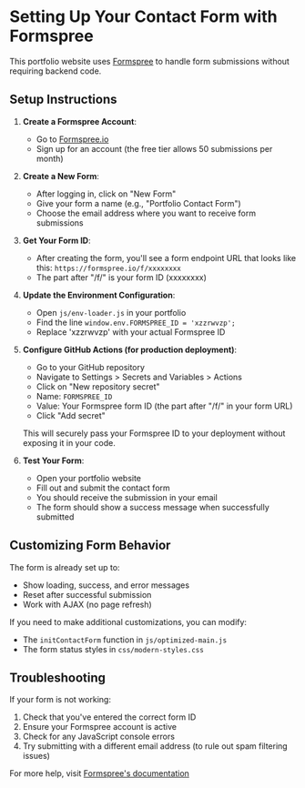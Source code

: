 # Setting Up Your Contact Form with Formspree

This portfolio website uses [Formspree](https://formspree.io) to handle form submissions without requiring backend code.

## Setup Instructions

1. **Create a Formspree Account**:
   - Go to [Formspree.io](https://formspree.io)
   - Sign up for an account (the free tier allows 50 submissions per month)

2. **Create a New Form**:
   - After logging in, click on "New Form"
   - Give your form a name (e.g., "Portfolio Contact Form")
   - Choose the email address where you want to receive form submissions

3. **Get Your Form ID**:
   - After creating the form, you'll see a form endpoint URL that looks like this:
     `https://formspree.io/f/xxxxxxxx`
   - The part after "/f/" is your form ID (xxxxxxxx)

4. **Update the Environment Configuration**:
   - Open `js/env-loader.js` in your portfolio
   - Find the line `window.env.FORMSPREE_ID = 'xzzrwvzp';`
   - Replace 'xzzrwvzp' with your actual Formspree ID

5. **Configure GitHub Actions (for production deployment)**:
   - Go to your GitHub repository
   - Navigate to Settings > Secrets and Variables > Actions
   - Click on "New repository secret"
   - Name: `FORMSPREE_ID`
   - Value: Your Formspree form ID (the part after "/f/" in your form URL)
   - Click "Add secret"

   This will securely pass your Formspree ID to your deployment without exposing it in your code.

5. **Test Your Form**:
   - Open your portfolio website
   - Fill out and submit the contact form
   - You should receive the submission in your email
   - The form should show a success message when successfully submitted

## Customizing Form Behavior

The form is already set up to:
- Show loading, success, and error messages
- Reset after successful submission
- Work with AJAX (no page refresh)

If you need to make additional customizations, you can modify:
- The `initContactForm` function in `js/optimized-main.js`
- The form status styles in `css/modern-styles.css`

## Troubleshooting

If your form is not working:
1. Check that you've entered the correct form ID
2. Ensure your Formspree account is active
3. Check for any JavaScript console errors
4. Try submitting with a different email address (to rule out spam filtering issues)

For more help, visit [Formspree's documentation](https://formspree.io/docs/)
